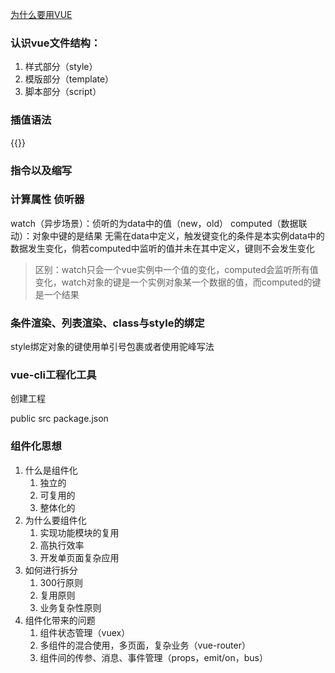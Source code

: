 [为什么要用VUE](https://blog.csdn.net/liang377122210/article/details/71545459)
### 认识vue文件结构：
1. 样式部分（style）
2. 模版部分（template）
3. 脚本部分（script）
### 插值语法
{{}}
### 指令以及缩写

### 计算属性 侦听器
watch（异步场景）：侦听的为data中的值（new，old）
computed（数据联动）：对象中键的是结果 无需在data中定义，触发键变化的条件是本实例data中的数据发生变化，倘若computed中监听的值并未在其中定义，键则不会发生变化

> 区别：watch只会一个vue实例中一个值的变化，computed会监听所有值变化，watch对象的键是一个实例对象某一个数据的值，而computed的键是一个结果

### 条件渲染、列表渲染、class与style的绑定

style绑定对象的键使用单引号包裹或者使用驼峰写法

### vue-cli工程化工具

创建工程

public src package.json

### 组件化思想
1. 什么是组件化
   1. 独立的
   2. 可复用的
   3. 整体化的
2. 为什么要组件化
   1. 实现功能模块的复用
   2. 高执行效率
   3. 开发单页面复杂应用
3. 如何进行拆分
   1. 300行原则
   2. 复用原则
   3. 业务复杂性原则
4. 组件化带来的问题
   1. 组件状态管理（vuex）
   2. 多组件的混合使用，多页面，复杂业务（vue-router）
   3. 组件间的传参、消息、事件管理（props，emit/on，bus）